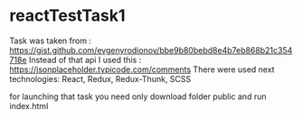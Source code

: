 # reactTestTask1
Task was taken from : https://gist.github.com/evgenyrodionov/bbe9b80bebd8e4b7eb868b21c354718e
Instead of that api I used this :  https://jsonplaceholder.typicode.com/comments
There were used next technologies:
React, Redux, Redux-Thunk, SCSS

for launching that task you need only download folder public and run index.html
